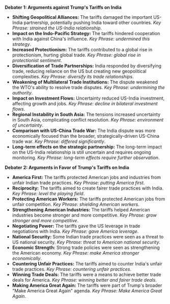 **Debater 1:  Arguments against Trump's Tariffs on India**

* **Shifting Geopolitical Alliances:**  The tariffs damaged the important US-India partnership, potentially pushing India toward other countries. *Key Phrase: strained the US-India relationship*.
* **Impact on the Indo-Pacific Strategy:** The tariffs hindered cooperation with India against China's influence. *Key Phrase: undermined this strategy*.
* **Increased Protectionism:**  The tariffs contributed to a global rise in protectionism, hurting global trade. *Key Phrase: global rise in protectionist sentiment*.
* **Diversification of Trade Partnerships:**  India responded by diversifying trade, reducing reliance on the US but creating new geopolitical complexities. *Key Phrase:  diversify its trade relationships*.
* **Weakening of Multilateral Trade Institutions:** The dispute weakened the WTO's ability to resolve trade disputes. *Key Phrase: undermining the authority*.
* **Impact on Investment Flows:**  Uncertainty reduced US-India investment, affecting growth and jobs.  *Key Phrase: decline in bilateral investment flows*.
* **Regional Instability in South Asia:**  The tensions increased uncertainty in South Asia, complicating conflict resolution. *Key Phrase: environment of uncertainty*.
* **Comparison with US-China Trade War:** The India dispute was more economically focused than the broader, strategically-driven US-China trade war. *Key Phrase: differed significantly*.
* **Long-term effects on the strategic partnership:** The long-term impact on the US-India relationship is still uncertain and requires ongoing monitoring. *Key Phrase: long-term effects require further observation*.


**Debater 2: Arguments in Favor of Trump's Tariffs on India**

* **America First:** The tariffs protected American jobs and industries from unfair Indian trade practices. *Key Phrase: putting America first*.
* **Reciprocity:** The tariffs aimed to create fairer trade practices with India. *Key Phrase: level the playing field*.
* **Protecting American Workers:**  The tariffs protected American jobs from unfair competition. *Key Phrase: shielding American workers*.
* **Strengthening American Industries:** The tariffs helped American industries become stronger and more competitive. *Key Phrase: grow stronger and more competitive*.
* **Negotiating Power:** The tariffs gave the US leverage in trade negotiations with India. *Key Phrase: gave America leverage*.
* **National Security:** Some Indian trade practices were seen as a threat to US national security. *Key Phrase: threat to American national security*.
* **Economic Strength:** Strong trade policies were seen as strengthening the American economy. *Key Phrase: make America stronger economically*.
* **Countering Unfair Practices:** The tariffs aimed to counter India's unfair trade practices. *Key Phrase: countering unfair practices*.
* **Winning Trade Deals:**  The tariffs were a means to achieve better trade deals for America. *Key Phrase: winning better and fairer trade deals*.
* **Making America Great Again:** The tariffs were part of Trump's broader "Make America Great Again" agenda. *Key Phrase: Make America Great Again*.